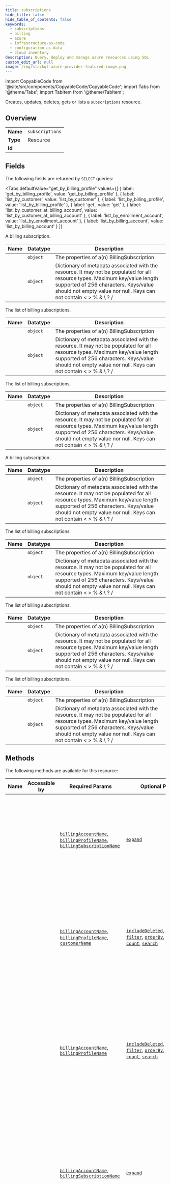 ```yaml
--- 
title: subscriptions
hide_title: false
hide_table_of_contents: false
keywords:
  - subscriptions
  - billing
  - azure
  - infrastructure-as-code
  - configuration-as-data
  - cloud inventory
description: Query, deploy and manage azure resources using SQL
custom_edit_url: null
image: /img/stackql-azure-provider-featured-image.png
---
```


import CopyableCode from '@site/src/components/CopyableCode/CopyableCode';
import Tabs from '@theme/Tabs';
import TabItem from '@theme/TabItem';

Creates, updates, deletes, gets or lists a <code>subscriptions</code> resource.

## Overview
<table><tbody>
<tr><td><b>Name</b></td><td><code>subscriptions</code></td></tr>
<tr><td><b>Type</b></td><td>Resource</td></tr>
<tr><td><b>Id</b></td><td><CopyableCode code="azure.billing.subscriptions" /></td></tr>
</tbody></table>

## Fields

The following fields are returned by `SELECT` queries:

<Tabs
    defaultValue="get_by_billing_profile"
    values={[
        { label: 'get_by_billing_profile', value: 'get_by_billing_profile' },
        { label: 'list_by_customer', value: 'list_by_customer' },
        { label: 'list_by_billing_profile', value: 'list_by_billing_profile' },
        { label: 'get', value: 'get' },
        { label: 'list_by_customer_at_billing_account', value: 'list_by_customer_at_billing_account' },
        { label: 'list_by_enrollment_account', value: 'list_by_enrollment_account' },
        { label: 'list_by_billing_account', value: 'list_by_billing_account' }
    ]}
>
<TabItem value="get_by_billing_profile">

A billing subscription.

<table>
<thead>
    <tr>
    <th>Name</th>
    <th>Datatype</th>
    <th>Description</th>
    </tr>
</thead>
<tbody>
<tr>
    <td><CopyableCode code="properties" /></td>
    <td><code>object</code></td>
    <td>The properties of a(n) BillingSubscription</td>
</tr>
<tr>
    <td><CopyableCode code="tags" /></td>
    <td><code>object</code></td>
    <td>Dictionary of metadata associated with the resource. It may not be populated for all resource types. Maximum key/value length supported of 256 characters. Keys/value should not empty value nor null. Keys can not contain &lt; &gt; % & \ ? /</td>
</tr>
</tbody>
</table>
</TabItem>
<TabItem value="list_by_customer">

The list of billing subscriptions.

<table>
<thead>
    <tr>
    <th>Name</th>
    <th>Datatype</th>
    <th>Description</th>
    </tr>
</thead>
<tbody>
<tr>
    <td><CopyableCode code="properties" /></td>
    <td><code>object</code></td>
    <td>The properties of a(n) BillingSubscription</td>
</tr>
<tr>
    <td><CopyableCode code="tags" /></td>
    <td><code>object</code></td>
    <td>Dictionary of metadata associated with the resource. It may not be populated for all resource types. Maximum key/value length supported of 256 characters. Keys/value should not empty value nor null. Keys can not contain &lt; &gt; % & \ ? /</td>
</tr>
</tbody>
</table>
</TabItem>
<TabItem value="list_by_billing_profile">

The list of billing subscriptions.

<table>
<thead>
    <tr>
    <th>Name</th>
    <th>Datatype</th>
    <th>Description</th>
    </tr>
</thead>
<tbody>
<tr>
    <td><CopyableCode code="properties" /></td>
    <td><code>object</code></td>
    <td>The properties of a(n) BillingSubscription</td>
</tr>
<tr>
    <td><CopyableCode code="tags" /></td>
    <td><code>object</code></td>
    <td>Dictionary of metadata associated with the resource. It may not be populated for all resource types. Maximum key/value length supported of 256 characters. Keys/value should not empty value nor null. Keys can not contain &lt; &gt; % & \ ? /</td>
</tr>
</tbody>
</table>
</TabItem>
<TabItem value="get">

A billing subscription.

<table>
<thead>
    <tr>
    <th>Name</th>
    <th>Datatype</th>
    <th>Description</th>
    </tr>
</thead>
<tbody>
<tr>
    <td><CopyableCode code="properties" /></td>
    <td><code>object</code></td>
    <td>The properties of a(n) BillingSubscription</td>
</tr>
<tr>
    <td><CopyableCode code="tags" /></td>
    <td><code>object</code></td>
    <td>Dictionary of metadata associated with the resource. It may not be populated for all resource types. Maximum key/value length supported of 256 characters. Keys/value should not empty value nor null. Keys can not contain &lt; &gt; % & \ ? /</td>
</tr>
</tbody>
</table>
</TabItem>
<TabItem value="list_by_customer_at_billing_account">

The list of billing subscriptions.

<table>
<thead>
    <tr>
    <th>Name</th>
    <th>Datatype</th>
    <th>Description</th>
    </tr>
</thead>
<tbody>
<tr>
    <td><CopyableCode code="properties" /></td>
    <td><code>object</code></td>
    <td>The properties of a(n) BillingSubscription</td>
</tr>
<tr>
    <td><CopyableCode code="tags" /></td>
    <td><code>object</code></td>
    <td>Dictionary of metadata associated with the resource. It may not be populated for all resource types. Maximum key/value length supported of 256 characters. Keys/value should not empty value nor null. Keys can not contain &lt; &gt; % & \ ? /</td>
</tr>
</tbody>
</table>
</TabItem>
<TabItem value="list_by_enrollment_account">

The list of billing subscriptions.

<table>
<thead>
    <tr>
    <th>Name</th>
    <th>Datatype</th>
    <th>Description</th>
    </tr>
</thead>
<tbody>
<tr>
    <td><CopyableCode code="properties" /></td>
    <td><code>object</code></td>
    <td>The properties of a(n) BillingSubscription</td>
</tr>
<tr>
    <td><CopyableCode code="tags" /></td>
    <td><code>object</code></td>
    <td>Dictionary of metadata associated with the resource. It may not be populated for all resource types. Maximum key/value length supported of 256 characters. Keys/value should not empty value nor null. Keys can not contain &lt; &gt; % & \ ? /</td>
</tr>
</tbody>
</table>
</TabItem>
<TabItem value="list_by_billing_account">

The list of billing subscriptions.

<table>
<thead>
    <tr>
    <th>Name</th>
    <th>Datatype</th>
    <th>Description</th>
    </tr>
</thead>
<tbody>
<tr>
    <td><CopyableCode code="properties" /></td>
    <td><code>object</code></td>
    <td>The properties of a(n) BillingSubscription</td>
</tr>
<tr>
    <td><CopyableCode code="tags" /></td>
    <td><code>object</code></td>
    <td>Dictionary of metadata associated with the resource. It may not be populated for all resource types. Maximum key/value length supported of 256 characters. Keys/value should not empty value nor null. Keys can not contain &lt; &gt; % & \ ? /</td>
</tr>
</tbody>
</table>
</TabItem>
</Tabs>

## Methods

The following methods are available for this resource:

<table>
<thead>
    <tr>
    <th>Name</th>
    <th>Accessible by</th>
    <th>Required Params</th>
    <th>Optional Params</th>
    <th>Description</th>
    </tr>
</thead>
<tbody>
<tr>
    <td><a href="#get_by_billing_profile"><CopyableCode code="get_by_billing_profile" /></a></td>
    <td><CopyableCode code="select" /></td>
    <td><a href="#parameter-billingAccountName"><code>billingAccountName</code></a>, <a href="#parameter-billingProfileName"><code>billingProfileName</code></a>, <a href="#parameter-billingSubscriptionName"><code>billingSubscriptionName</code></a></td>
    <td><a href="#parameter-expand"><code>expand</code></a></td>
    <td>Gets a subscription by its billing profile and ID. The operation is supported for billing accounts with agreement type Enterprise Agreement.</td>
</tr>
<tr>
    <td><a href="#list_by_customer"><CopyableCode code="list_by_customer" /></a></td>
    <td><CopyableCode code="select" /></td>
    <td><a href="#parameter-billingAccountName"><code>billingAccountName</code></a>, <a href="#parameter-billingProfileName"><code>billingProfileName</code></a>, <a href="#parameter-customerName"><code>customerName</code></a></td>
    <td><a href="#parameter-includeDeleted"><code>includeDeleted</code></a>, <a href="#parameter-expand"><code>expand</code></a>, <a href="#parameter-filter"><code>filter</code></a>, <a href="#parameter-orderBy"><code>orderBy</code></a>, <a href="#parameter-top"><code>top</code></a>, <a href="#parameter-skip"><code>skip</code></a>, <a href="#parameter-count"><code>count</code></a>, <a href="#parameter-search"><code>search</code></a></td>
    <td>Lists the subscriptions for a customer. The operation is supported only for billing accounts with agreement type Microsoft Partner Agreement.</td>
</tr>
<tr>
    <td><a href="#list_by_billing_profile"><CopyableCode code="list_by_billing_profile" /></a></td>
    <td><CopyableCode code="select" /></td>
    <td><a href="#parameter-billingAccountName"><code>billingAccountName</code></a>, <a href="#parameter-billingProfileName"><code>billingProfileName</code></a></td>
    <td><a href="#parameter-includeDeleted"><code>includeDeleted</code></a>, <a href="#parameter-expand"><code>expand</code></a>, <a href="#parameter-filter"><code>filter</code></a>, <a href="#parameter-orderBy"><code>orderBy</code></a>, <a href="#parameter-top"><code>top</code></a>, <a href="#parameter-skip"><code>skip</code></a>, <a href="#parameter-count"><code>count</code></a>, <a href="#parameter-search"><code>search</code></a></td>
    <td>Lists the subscriptions that are billed to a billing profile. The operation is supported for billing accounts with agreement type Microsoft Customer Agreement or Microsoft Partner Agreement.</td>
</tr>
<tr>
    <td><a href="#get"><CopyableCode code="get" /></a></td>
    <td><CopyableCode code="select" /></td>
    <td><a href="#parameter-billingAccountName"><code>billingAccountName</code></a>, <a href="#parameter-billingSubscriptionName"><code>billingSubscriptionName</code></a></td>
    <td><a href="#parameter-expand"><code>expand</code></a></td>
    <td>Gets a subscription by its ID. The operation is supported for billing accounts with agreement type Microsoft Customer Agreement,  Microsoft Partner Agreement, and Enterprise Agreement.</td>
</tr>
<tr>
    <td><a href="#list_by_customer_at_billing_account"><CopyableCode code="list_by_customer_at_billing_account" /></a></td>
    <td><CopyableCode code="select" /></td>
    <td><a href="#parameter-billingAccountName"><code>billingAccountName</code></a>, <a href="#parameter-customerName"><code>customerName</code></a></td>
    <td><a href="#parameter-includeDeleted"><code>includeDeleted</code></a>, <a href="#parameter-expand"><code>expand</code></a>, <a href="#parameter-filter"><code>filter</code></a>, <a href="#parameter-orderBy"><code>orderBy</code></a>, <a href="#parameter-top"><code>top</code></a>, <a href="#parameter-skip"><code>skip</code></a>, <a href="#parameter-count"><code>count</code></a>, <a href="#parameter-search"><code>search</code></a></td>
    <td>Lists the subscriptions for a customer at billing account level. The operation is supported only for billing accounts with agreement type Microsoft Partner Agreement.</td>
</tr>
<tr>
    <td><a href="#list_by_enrollment_account"><CopyableCode code="list_by_enrollment_account" /></a></td>
    <td><CopyableCode code="select" /></td>
    <td><a href="#parameter-billingAccountName"><code>billingAccountName</code></a>, <a href="#parameter-enrollmentAccountName"><code>enrollmentAccountName</code></a></td>
    <td><a href="#parameter-filter"><code>filter</code></a>, <a href="#parameter-orderBy"><code>orderBy</code></a>, <a href="#parameter-top"><code>top</code></a>, <a href="#parameter-skip"><code>skip</code></a>, <a href="#parameter-count"><code>count</code></a>, <a href="#parameter-search"><code>search</code></a></td>
    <td>Lists the subscriptions for an enrollment account. The operation is supported for billing accounts with agreement type Enterprise Agreement.</td>
</tr>
<tr>
    <td><a href="#list_by_billing_account"><CopyableCode code="list_by_billing_account" /></a></td>
    <td><CopyableCode code="select" /></td>
    <td><a href="#parameter-billingAccountName"><code>billingAccountName</code></a></td>
    <td><a href="#parameter-includeDeleted"><code>includeDeleted</code></a>, <a href="#parameter-includeTenantSubscriptions"><code>includeTenantSubscriptions</code></a>, <a href="#parameter-includeFailed"><code>includeFailed</code></a>, <a href="#parameter-expand"><code>expand</code></a>, <a href="#parameter-filter"><code>filter</code></a>, <a href="#parameter-orderBy"><code>orderBy</code></a>, <a href="#parameter-top"><code>top</code></a>, <a href="#parameter-skip"><code>skip</code></a>, <a href="#parameter-count"><code>count</code></a>, <a href="#parameter-search"><code>search</code></a></td>
    <td>Lists the subscriptions for a billing account.</td>
</tr>
<tr>
    <td><a href="#update"><CopyableCode code="update" /></a></td>
    <td><CopyableCode code="update" /></td>
    <td><a href="#parameter-billingAccountName"><code>billingAccountName</code></a>, <a href="#parameter-billingSubscriptionName"><code>billingSubscriptionName</code></a></td>
    <td></td>
    <td>Updates the properties of a billing subscription.</td>
</tr>
<tr>
    <td><a href="#delete"><CopyableCode code="delete" /></a></td>
    <td><CopyableCode code="delete" /></td>
    <td><a href="#parameter-billingAccountName"><code>billingAccountName</code></a>, <a href="#parameter-billingSubscriptionName"><code>billingSubscriptionName</code></a></td>
    <td></td>
    <td>Cancels a billing subscription. This operation is supported only for billing accounts of type Microsoft Partner Agreement or Microsoft Customer Agreement.</td>
</tr>
<tr>
    <td><a href="#cancel"><CopyableCode code="cancel" /></a></td>
    <td><CopyableCode code="exec" /></td>
    <td><a href="#parameter-billingAccountName"><code>billingAccountName</code></a>, <a href="#parameter-billingSubscriptionName"><code>billingSubscriptionName</code></a>, <a href="#parameter-cancellationReason"><code>cancellationReason</code></a></td>
    <td></td>
    <td>Cancels a usage-based subscription. This operation is supported only for billing accounts of type Microsoft Partner Agreement.</td>
</tr>
<tr>
    <td><a href="#merge"><CopyableCode code="merge" /></a></td>
    <td><CopyableCode code="exec" /></td>
    <td><a href="#parameter-billingAccountName"><code>billingAccountName</code></a>, <a href="#parameter-billingSubscriptionName"><code>billingSubscriptionName</code></a></td>
    <td></td>
    <td>Merges the billing subscription provided in the request with a target billing subscription.</td>
</tr>
<tr>
    <td><a href="#move"><CopyableCode code="move" /></a></td>
    <td><CopyableCode code="exec" /></td>
    <td><a href="#parameter-billingAccountName"><code>billingAccountName</code></a>, <a href="#parameter-billingSubscriptionName"><code>billingSubscriptionName</code></a></td>
    <td></td>
    <td>Moves charges for a subscription to a new invoice section. The new invoice section must belong to the same billing profile as the existing invoice section. This operation is supported for billing accounts with agreement type Microsoft Customer Agreement.</td>
</tr>
<tr>
    <td><a href="#split"><CopyableCode code="split" /></a></td>
    <td><CopyableCode code="exec" /></td>
    <td><a href="#parameter-billingAccountName"><code>billingAccountName</code></a>, <a href="#parameter-billingSubscriptionName"><code>billingSubscriptionName</code></a></td>
    <td></td>
    <td>Splits a subscription into a new subscription with quantity less than current subscription quantity and not equal to 0.</td>
</tr>
<tr>
    <td><a href="#validate_move_eligibility"><CopyableCode code="validate_move_eligibility" /></a></td>
    <td><CopyableCode code="exec" /></td>
    <td><a href="#parameter-billingAccountName"><code>billingAccountName</code></a>, <a href="#parameter-billingSubscriptionName"><code>billingSubscriptionName</code></a></td>
    <td></td>
    <td>Validates if charges for a subscription can be moved to a new invoice section. This operation is supported for billing accounts with agreement type Microsoft Customer Agreement.</td>
</tr>
</tbody>
</table>

## Parameters

Parameters can be passed in the `WHERE` clause of a query. Check the [Methods](#methods) section to see which parameters are required or optional for each operation.

<table>
<thead>
    <tr>
    <th>Name</th>
    <th>Datatype</th>
    <th>Description</th>
    </tr>
</thead>
<tbody>
<tr id="parameter-billingAccountName">
    <td><CopyableCode code="billingAccountName" /></td>
    <td><code>string</code></td>
    <td>The ID that uniquely identifies a billing account.</td>
</tr>
<tr id="parameter-billingProfileName">
    <td><CopyableCode code="billingProfileName" /></td>
    <td><code>string</code></td>
    <td>The ID that uniquely identifies a billing profile.</td>
</tr>
<tr id="parameter-billingSubscriptionName">
    <td><CopyableCode code="billingSubscriptionName" /></td>
    <td><code>string</code></td>
    <td>The ID that uniquely identifies a subscription.</td>
</tr>
<tr id="parameter-customerName">
    <td><CopyableCode code="customerName" /></td>
    <td><code>string</code></td>
    <td>The ID that uniquely identifies a customer.</td>
</tr>
<tr id="parameter-enrollmentAccountName">
    <td><CopyableCode code="enrollmentAccountName" /></td>
    <td><code>string</code></td>
    <td>The name of the enrollment account.</td>
</tr>
<tr id="parameter-count">
    <td><CopyableCode code="count" /></td>
    <td><code>boolean</code></td>
    <td>The count query option allows clients to request a count of the matching resources included with the resources in the response.</td>
</tr>
<tr id="parameter-expand">
    <td><CopyableCode code="expand" /></td>
    <td><code>string</code></td>
    <td>Can be used to expand `Reseller`, `ConsumptionCostCenter`, `LastMonthCharges` and `MonthToDateCharges`</td>
</tr>
<tr id="parameter-filter">
    <td><CopyableCode code="filter" /></td>
    <td><code>string</code></td>
    <td>The filter query option allows clients to filter a collection of resources that are addressed by a request URL.</td>
</tr>
<tr id="parameter-includeDeleted">
    <td><CopyableCode code="includeDeleted" /></td>
    <td><code>boolean</code></td>
    <td>Can be used to get deleted billing subscriptions.</td>
</tr>
<tr id="parameter-includeFailed">
    <td><CopyableCode code="includeFailed" /></td>
    <td><code>boolean</code></td>
    <td>Can be used to get failed billing subscriptions.</td>
</tr>
<tr id="parameter-includeTenantSubscriptions">
    <td><CopyableCode code="includeTenantSubscriptions" /></td>
    <td><code>boolean</code></td>
    <td>Can be used to get tenant-owned billing subscriptions. This field is only applies to Microsoft Online Services Program billing accounts.</td>
</tr>
<tr id="parameter-orderBy">
    <td><CopyableCode code="orderBy" /></td>
    <td><code>string</code></td>
    <td>The orderby query option allows clients to request resources in a particular order.</td>
</tr>
<tr id="parameter-search">
    <td><CopyableCode code="search" /></td>
    <td><code>string</code></td>
    <td>The search query option allows clients to request items within a collection matching a free-text search expression. search is only supported for string fields.</td>
</tr>
<tr id="parameter-skip">
    <td><CopyableCode code="skip" /></td>
    <td><code>integer (int64)</code></td>
    <td>The skip query option requests the number of items in the queried collection that are to be skipped and not included in the result.</td>
</tr>
<tr id="parameter-top">
    <td><CopyableCode code="top" /></td>
    <td><code>integer (int64)</code></td>
    <td>The top query option requests the number of items in the queried collection to be included in the result. The maximum supported value for top is 50.</td>
</tr>
</tbody>
</table>

## `SELECT` examples

<Tabs
    defaultValue="get_by_billing_profile"
    values={[
        { label: 'get_by_billing_profile', value: 'get_by_billing_profile' },
        { label: 'list_by_customer', value: 'list_by_customer' },
        { label: 'list_by_billing_profile', value: 'list_by_billing_profile' },
        { label: 'get', value: 'get' },
        { label: 'list_by_customer_at_billing_account', value: 'list_by_customer_at_billing_account' },
        { label: 'list_by_enrollment_account', value: 'list_by_enrollment_account' },
        { label: 'list_by_billing_account', value: 'list_by_billing_account' }
    ]}
>
<TabItem value="get_by_billing_profile">

Gets a subscription by its billing profile and ID. The operation is supported for billing accounts with agreement type Enterprise Agreement.

```sql
SELECT
properties,
tags
FROM azure.billing.subscriptions
WHERE billingAccountName = '{{ billingAccountName }}' -- required
AND billingProfileName = '{{ billingProfileName }}' -- required
AND billingSubscriptionName = '{{ billingSubscriptionName }}' -- required
AND expand = '{{ expand }}'
;
```
</TabItem>
<TabItem value="list_by_customer">

Lists the subscriptions for a customer. The operation is supported only for billing accounts with agreement type Microsoft Partner Agreement.

```sql
SELECT
properties,
tags
FROM azure.billing.subscriptions
WHERE billingAccountName = '{{ billingAccountName }}' -- required
AND billingProfileName = '{{ billingProfileName }}' -- required
AND customerName = '{{ customerName }}' -- required
AND includeDeleted = '{{ includeDeleted }}'
AND expand = '{{ expand }}'
AND filter = '{{ filter }}'
AND orderBy = '{{ orderBy }}'
AND top = '{{ top }}'
AND skip = '{{ skip }}'
AND count = '{{ count }}'
AND search = '{{ search }}'
;
```
</TabItem>
<TabItem value="list_by_billing_profile">

Lists the subscriptions that are billed to a billing profile. The operation is supported for billing accounts with agreement type Microsoft Customer Agreement or Microsoft Partner Agreement.

```sql
SELECT
properties,
tags
FROM azure.billing.subscriptions
WHERE billingAccountName = '{{ billingAccountName }}' -- required
AND billingProfileName = '{{ billingProfileName }}' -- required
AND includeDeleted = '{{ includeDeleted }}'
AND expand = '{{ expand }}'
AND filter = '{{ filter }}'
AND orderBy = '{{ orderBy }}'
AND top = '{{ top }}'
AND skip = '{{ skip }}'
AND count = '{{ count }}'
AND search = '{{ search }}'
;
```
</TabItem>
<TabItem value="get">

Gets a subscription by its ID. The operation is supported for billing accounts with agreement type Microsoft Customer Agreement,  Microsoft Partner Agreement, and Enterprise Agreement.

```sql
SELECT
properties,
tags
FROM azure.billing.subscriptions
WHERE billingAccountName = '{{ billingAccountName }}' -- required
AND billingSubscriptionName = '{{ billingSubscriptionName }}' -- required
AND expand = '{{ expand }}'
;
```
</TabItem>
<TabItem value="list_by_customer_at_billing_account">

Lists the subscriptions for a customer at billing account level. The operation is supported only for billing accounts with agreement type Microsoft Partner Agreement.

```sql
SELECT
properties,
tags
FROM azure.billing.subscriptions
WHERE billingAccountName = '{{ billingAccountName }}' -- required
AND customerName = '{{ customerName }}' -- required
AND includeDeleted = '{{ includeDeleted }}'
AND expand = '{{ expand }}'
AND filter = '{{ filter }}'
AND orderBy = '{{ orderBy }}'
AND top = '{{ top }}'
AND skip = '{{ skip }}'
AND count = '{{ count }}'
AND search = '{{ search }}'
;
```
</TabItem>
<TabItem value="list_by_enrollment_account">

Lists the subscriptions for an enrollment account. The operation is supported for billing accounts with agreement type Enterprise Agreement.

```sql
SELECT
properties,
tags
FROM azure.billing.subscriptions
WHERE billingAccountName = '{{ billingAccountName }}' -- required
AND enrollmentAccountName = '{{ enrollmentAccountName }}' -- required
AND filter = '{{ filter }}'
AND orderBy = '{{ orderBy }}'
AND top = '{{ top }}'
AND skip = '{{ skip }}'
AND count = '{{ count }}'
AND search = '{{ search }}'
;
```
</TabItem>
<TabItem value="list_by_billing_account">

Lists the subscriptions for a billing account.

```sql
SELECT
properties,
tags
FROM azure.billing.subscriptions
WHERE billingAccountName = '{{ billingAccountName }}' -- required
AND includeDeleted = '{{ includeDeleted }}'
AND includeTenantSubscriptions = '{{ includeTenantSubscriptions }}'
AND includeFailed = '{{ includeFailed }}'
AND expand = '{{ expand }}'
AND filter = '{{ filter }}'
AND orderBy = '{{ orderBy }}'
AND top = '{{ top }}'
AND skip = '{{ skip }}'
AND count = '{{ count }}'
AND search = '{{ search }}'
;
```
</TabItem>
</Tabs>


## `UPDATE` examples

<Tabs
    defaultValue="update"
    values={[
        { label: 'update', value: 'update' }
    ]}
>
<TabItem value="update">

Updates the properties of a billing subscription.

```sql
UPDATE azure.billing.subscriptions
SET 
data__tags = '{{ tags }}',
data__properties = '{{ properties }}'
WHERE 
billingAccountName = '{{ billingAccountName }}' --required
AND billingSubscriptionName = '{{ billingSubscriptionName }}' --required
RETURNING
properties,
tags;
```
</TabItem>
</Tabs>


## `DELETE` examples

<Tabs
    defaultValue="delete"
    values={[
        { label: 'delete', value: 'delete' }
    ]}
>
<TabItem value="delete">

Cancels a billing subscription. This operation is supported only for billing accounts of type Microsoft Partner Agreement or Microsoft Customer Agreement.

```sql
DELETE FROM azure.billing.subscriptions
WHERE billingAccountName = '{{ billingAccountName }}' --required
AND billingSubscriptionName = '{{ billingSubscriptionName }}' --required
;
```
</TabItem>
</Tabs>


## Lifecycle Methods

<Tabs
    defaultValue="cancel"
    values={[
        { label: 'cancel', value: 'cancel' },
        { label: 'merge', value: 'merge' },
        { label: 'move', value: 'move' },
        { label: 'split', value: 'split' },
        { label: 'validate_move_eligibility', value: 'validate_move_eligibility' }
    ]}
>
<TabItem value="cancel">

Cancels a usage-based subscription. This operation is supported only for billing accounts of type Microsoft Partner Agreement.

```sql
EXEC azure.billing.subscriptions.cancel 
@billingAccountName='{{ billingAccountName }}' --required, 
@billingSubscriptionName='{{ billingSubscriptionName }}' --required 
@@json=
'{
"cancellationReason": "{{ cancellationReason }}", 
"customerId": "{{ customerId }}"
}'
;
```
</TabItem>
<TabItem value="merge">

Merges the billing subscription provided in the request with a target billing subscription.

```sql
EXEC azure.billing.subscriptions.merge 
@billingAccountName='{{ billingAccountName }}' --required, 
@billingSubscriptionName='{{ billingSubscriptionName }}' --required 
@@json=
'{
"targetBillingSubscriptionName": "{{ targetBillingSubscriptionName }}", 
"quantity": {{ quantity }}
}'
;
```
</TabItem>
<TabItem value="move">

Moves charges for a subscription to a new invoice section. The new invoice section must belong to the same billing profile as the existing invoice section. This operation is supported for billing accounts with agreement type Microsoft Customer Agreement.

```sql
EXEC azure.billing.subscriptions.move 
@billingAccountName='{{ billingAccountName }}' --required, 
@billingSubscriptionName='{{ billingSubscriptionName }}' --required 
@@json=
'{
"destinationInvoiceSectionId": "{{ destinationInvoiceSectionId }}", 
"destinationEnrollmentAccountId": "{{ destinationEnrollmentAccountId }}"
}'
;
```
</TabItem>
<TabItem value="split">

Splits a subscription into a new subscription with quantity less than current subscription quantity and not equal to 0.

```sql
EXEC azure.billing.subscriptions.split 
@billingAccountName='{{ billingAccountName }}' --required, 
@billingSubscriptionName='{{ billingSubscriptionName }}' --required 
@@json=
'{
"targetProductTypeId": "{{ targetProductTypeId }}", 
"targetSkuId": "{{ targetSkuId }}", 
"quantity": {{ quantity }}, 
"termDuration": "{{ termDuration }}", 
"billingFrequency": "{{ billingFrequency }}"
}'
;
```
</TabItem>
<TabItem value="validate_move_eligibility">

Validates if charges for a subscription can be moved to a new invoice section. This operation is supported for billing accounts with agreement type Microsoft Customer Agreement.

```sql
EXEC azure.billing.subscriptions.validate_move_eligibility 
@billingAccountName='{{ billingAccountName }}' --required, 
@billingSubscriptionName='{{ billingSubscriptionName }}' --required 
@@json=
'{
"destinationInvoiceSectionId": "{{ destinationInvoiceSectionId }}", 
"destinationEnrollmentAccountId": "{{ destinationEnrollmentAccountId }}"
}'
;
```
</TabItem>
</Tabs>
